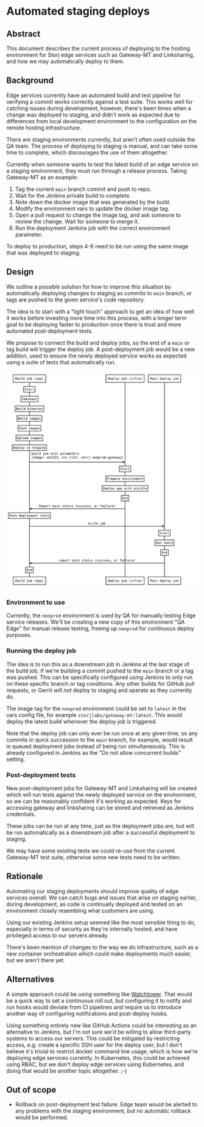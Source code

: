 # Automated staging deploys

## Abstract

This document describes the current process of deploying to the hosting
environment for Storj edge services such as Gateway-MT and Linksharing, and
how we may automatically deploy to them.

## Background

Edge services currently have an automated build and test pipeline for verifying
a commit works correctly against a test suite. This works well for catching
issues during development, however, there's been times when a change was
deployed to staging, and didn't work as expected due to differences from local
development environment to the configuration on the remote hosting
infrastructure.

There are staging environments currently, but aren't often used outside the QA
team. The process of deploying to staging is manual, and can take some time to
complete, which discourages the use of them altogether.

Currently when someone wants to test the latest build of an edge service on a
staging environment, they must run through a release process. Taking Gateway-MT
as an example:

1. Tag the current `main` branch commit and push to repo.
2. Wait for the Jenkins private build to complete.
3. Note down the docker image that was generated by the build.
4. Modify the environment vars to update the docker image tag.
5. Open a pull request to change the image tag, and ask someone to review the change. Wait for someone to merge it.
6. Run the deployment Jenkins job with the correct environment parameter.

To deploy to production, steps 4-6 need to be run using the same image that was
deployed to staging.

## Design

We outline a possible solution for how to improve this situation by automatically
deploying changes to staging as commits to `main` branch, or tags are pushed to
the given service's code repository.

The idea is to start with a "light touch" approach to get an idea of how well it
works before investing more time into this process, with a longer term goal to
be deploying faster to production once there is trust and more automated
post-deployment tests.

We propose to connect the build and deploy jobs, so the end of a `main` or tag
build will trigger the deploy job. A post-deployment job would be a new
addition, used to ensure the newly deployed service works as expected using a
suite of tests that automatically run.

![Sequence of jobs](images/automated-staging-deploy.svg "Sequence of jobs")

### Environment to use

Currently, the `nonprod` environment is used by QA for manually testing Edge
service releases. We'll be creating a new copy of this environment "QA Edge"
for manual release testing, freeing up `nonprod` for continuous deploy purposes.

### Running the deploy job

The idea is to run this as a downstream job in Jenkins at the last stage of the
build job, if we're building a commit pushed to the `main` branch or a
tag was pushed. This can be specifically configured using Jenkins to only
run on these specific branch or tag conditions. Any other builds for GitHub
pull requests, or Gerrit _will not_ deploy to staging and operate as they
currently do.

The image tag for the `nonprod` environment could be set to `latest` in the vars
config file, for example `storjlabs/gateway-mt:latest`. This would deploy the
latest build whenever the deploy job is triggered.

Note that the deploy job can only ever be run once at any given time, so any
commits in quick succession to the `main` branch, for example, would result in
queued deployment jobs instead of being run simultaneously. This is already
configured in Jenkins as the "Do not allow concurrent builds" setting.

### Post-deployment tests

New post-deployment jobs for Gateway-MT and Linksharing will be created which
will run tests against the newly deployed service on the environment, so we can be
reasonably confident it's working as expected. Keys for accessing gateway and
linksharing can be stored and retrieved as Jenkins credentials.

These jobs can be run at any time, just as the deployment jobs are, but will be
run automatically as a downstream job after a successful deployment to staging.

We may have some existing tests we could re-use from the current Gateway-MT
test suite, otherwise some new tests need to be written.

## Rationale

Automating our staging deployments should improve quality of edge services
overall. We can catch bugs and issues that arise on staging earlier, during
development, as code is continually deployed and tested on an environment
closely resembling what customers are using.

Using our existing Jenkins setup seemed like the most sensible thing to do,
especially in terms of security as they're internally hosted, and have
privileged access to our servers already.

There's been mention of changes to the way we do infrastructure, such as a new
container orchestration which could make deployments much easier, but we aren't
there yet.

## Alternatives

A simple approach could be using something like [Watchtower](https://containrrr.dev/watchtower/).
That would be a quick way to set a continuous roll out, but configuring it to
notify and run hooks would deviate from CI pipelines and require us to
introduce another way of configuring notifications and post-deploy hooks.

Using something entirely new like GitHub Actions could be interesting as an
alternative to Jenkins, but I'm not sure we'd be willing to allow third-party
systems to access our servers. This could be mitigated by restricting access,
e.g. create a specific SSH user for the deploy user, but I don't believe it's
trivial to restrict docker command line usage, which is how we're deploying
edge services currently. In Kubernetes, this could be achieved using RBAC, but
we don't deploy edge services using Kubernetes, and doing that would be another
topic altogether. ;-)

## Out of scope

* Rollback on post-deployment test failure. Edge team would be alerted to any
problems with the staging environment, but no automatic rollback would be
performed.